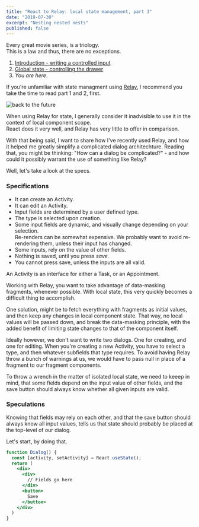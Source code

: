 ```yaml
---
title: "React to Relay: local state management, part 3"
date: "2019-07-30"
excerpt: "Nesting nested nests"
published: false
---
```


Every great movie series, is a triology.  
This is a law and thus, there are no exceptions.

1. [Introduction - writing a controlled input](/relay_local_state_management)  
2. [Global state - controlling the drawer](/relay_local_state_management_2)  
3. *You are here*.

If you're unfamiliar with state managment using [Relay](https://relay.dev/), I recommend you take the time to read part 1 and 2, first.  

![back to the future](https://images.unsplash.com/photo-1530981279185-9f0960715267?ixlib=rb-1.2.1&ixid=eyJhcHBfaWQiOjEyMDd9&auto=format&fit=crop&w=3900&q=80)

When using Relay for state, I generally consider it inadvisible to use it in the context of local component scope.  
React does it very well, and Relay has very little to offer in comparison.

With that being said, I want to share how I've recently used Relay, and how it helped me greatly simplify a complicated dialog architechture.
Reading that, you might be thinking: "How can a dialog be complicated?" - and how could it possibly warrant the use of something like Relay?

Well, let's take a look at the specs.

### Specifications

* It can create an Activity.
* It can edit  an Activity.
* Input fields are determined by a user defined type.
* The type is selected upon creation.
* Some input fields are dynamic, and visually change depending on your selection.  
  Re-renders can be somewhat expensive. We probably want to avoid re-rendering them, unless their input has changed.
* Some inputs, rely on the value of other fields.
* Nothing is saved, until you press *save*.
* You cannot press save, unless the inputs are all valid.

An Activity is an interface for either a Task, or an Appointment.

Working with Relay, you want to take advantage of data-masking fragments, whenever possible.
With local state, this very quickly becomes a difficult thing to accomplish.

One solution, might be to fetch everything with fragments as initial values, and then keep any changes in local component state.
That way, no local values will be passed down, and break the data-masking principle, with the added benefit of limiting state changes to that of the component itself.

Ideally however, we don't want to write two dialogs. One for creating, and one for editing.
When you're creating a new Activity, you have to select a type, and then whatever subfields that type requires.
To avoid having Relay throw a bunch of warnings at us, we would have to pass null in place of a fragment to our fragment components.

To throw a wrench in the matter of isolated local state, we need to keeep in mind, that some fields depend on the input value of other fields, and the save button should always know whether all given inputs are valid.

### Speculations

Knowing that fields may rely on each other, and that the save button should always know all input values, tells us that state should probably be placed at the top-level of our dialog.

Let's start, by doing that.

```jsx
function Dialog() {
  const [activity, setActivity] = React.useState();
  return (
    <div>
      <div>
        // Fields go here
      </div>
      <button>
        Save
      </button>
    </div>
  )
}

```
